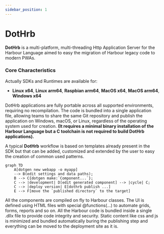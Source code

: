```yaml
---
sidebar_position: 1
---
```


# DotHrb

**DotHrb** is a multi-platform, multi-threading Http Application Server for the Harbour Language aimed to easy the migration of Harbour legacy code to modern PWAs.

### Core Characteristics

Actually SDKs and Runtimes are available for:

- **Linux x64**, **Linux arm64**, **Raspbian arm64**, **MacOS x64**, **MacOS arm64**, **Windows x64**

DotHrb applications are fully portable across all supported environments, requiring no recompilation. The code is bundled into a single application file, allowing teams to share the same Git repository and publish the application on Windows, macOS, or Linux, regardless of the operating system used for creation. **(It requires a minimal binary installation of the Harbour Language but a C toolchain is not required to build DotHrb applications).**

A typical **DotHrb** workflow is based on templates already present in the SDK but that can be added, customized and extended by the user to easy the creation of common used patterns.

```mermaid
graph TD
    A[dotgen new webapp -o myapp]
    --> B(edit settings and data paths);
    B --> C{dotgen make:`Component...`};
    C --> |development| D[edit generated component] --> |cycle| C;
    C --> |deploy version| E[dothrb publish ...]
    E --> F[move the `published directory` to the target]
```

All the components are compiled on fly to Harbour classes. The UI is defined using HTML files with special @functions(...) to automate grids, forms, reports and so on. All the Harbour code is bundled inside a single .dllx file to provide code integrity and security. Static content like css and js is minimized and bundled automatically buring the publishing step and everything can be moved to the deployment site as it is.
